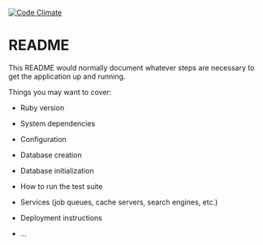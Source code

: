 [![Code Climate](https://codeclimate.com/github/Automatic365/naturescape/badges/gpa.svg)](https://codeclimate.com/github/Automatic365/naturescape)

# README

This README would normally document whatever steps are necessary to get the
application up and running.

Things you may want to cover:

* Ruby version

* System dependencies

* Configuration

* Database creation

* Database initialization

* How to run the test suite

* Services (job queues, cache servers, search engines, etc.)

* Deployment instructions

* ...
